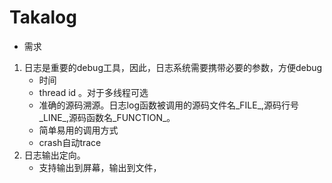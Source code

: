 # Takalog

- 需求
1. 日志是重要的debug工具，因此，日志系统需要携带必要的参数，方便debug
    - 时间
    - thread id 。对于多线程可选
    - 准确的源码溯源。日志log函数被调用的源码文件名_FILE_,源码行号_LINE_,源码函数名_FUNCTION_。
    - 简单易用的调用方式
    - crash自动trace
2. 日志输出定向。
    - 支持输出到屏幕，输出到文件，